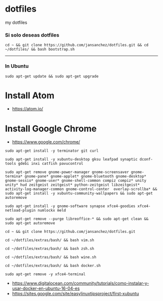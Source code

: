 dotfiles
========

my dotfiles

### Si solo deseas dotfiles

```
cd ~ && git clone https://github.com/jansanchez/dotfiles.git && cd ~/dotfiles/ && bash bootstrap.sh
```

---------------------------------------------------

### In Ubuntu

```
sudo apt-get update && sudo apt-get upgrade
```

# Install Atom
- https://atom.io/

# Install Google Chrome
- https://www.google.com/chrome/

```
sudo apt-get install -y terminator git curl
```

```
sudo apt-get install -y xubuntu-desktop gksu leafpad synaptic dconf-tools gdebi inxi catfish pavucontrol
```

```
sudo apt-get remove gnome-power-manager gnome-screensaver gnome-termina* gnome-pane* gnome-applet* gnome-bluetooth gnome-desktop* gnome-sessio* gnome-user* gnome-shell-common compiz compiz* unity unity* hud zeitgeist zeitgeist* python-zeitgeist libzeitgeist* activity-log-manager-common gnome-control-center  overlay-scrollba* && sudo apt-get install -y xubuntu-community-wallpapers && sudo apt-get autoremove
```

```
sudo apt-get install -y gnome-software synapse xfce4-goodies xfce4-netload-plugin numlockx meld
```

```
sudo apt-get remove --purge libreoffice-* && sudo apt-get clean && sudo apt-get autoremove
```

```
cd ~ && git clone https://github.com/jansanchez/dotfiles.git
```

```
cd ~/dotfiles/extras/bash/ && bash vim.sh
```

```
cd ~/dotfiles/extras/bash/ && bash zsh.sh
```

```
cd ~/dotfiles/extras/bash/ && bash wine.sh
```

```
cd ~/dotfiles/extras/bash/ && bash docker.sh
```

```
sudo apt-get remove -y xfce4-terminal

```

- https://www.digitalocean.com/community/tutorials/como-instalar-y-usar-docker-en-ubuntu-16-04-es
- https://sites.google.com/site/easylinuxtipsproject/first-xubuntu
